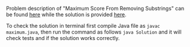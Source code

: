 Problem description of "Maximum Score From Removing Substrings" can be found [here](https://leetcode.com/problems/maximum-score-from-removing-substrings/) while the solution is provided [here](https://github.com/aurimas13/Solutions-To-Problems/blob/main/LeetCode/Jav%20Solutions/Maximum%20Score%20From%20Removing%20Substrings/maximum.java).    

To check the solution in terminal first compile Java file as `javac maximum.java`, then run the command as follows `java Solution` and it will check tests and if the solution works correctly.
